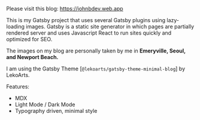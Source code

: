 

Please visit this blog: https://johnbdev.web.app

This is my Gatsby project that uses several Gatsby plugins using lazy-loading images. Gatsby is a static site generator in which pages are partially rendered server and uses Javascript React to run sites quickly and optimized for SEO. 

The images on my blog are personally taken by me in <b>Emeryville, Seoul, and Newport Beach.</b> 

I am using the Gatsby Theme [`@lekoarts/gatsby-theme-minimal-blog`] by LekoArts.

Features:

- MDX
- Light Mode / Dark Mode
- Typography driven, minimal style


